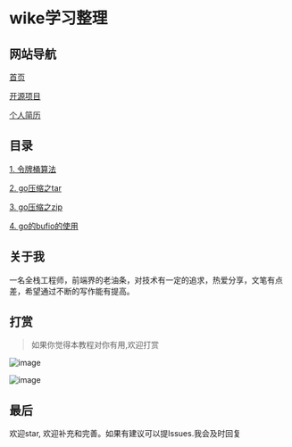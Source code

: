 
# wike学习整理

## 网站导航

[首页](https://wike2019.github.io/wike-blog/)

[开源项目](https://github.com/wike2019/)

[个人简历](http://resume.ng2-oa.com/)

## 目录
[1.  令牌桶算法](https://wike2019.github.io/wike-blog/Go/令牌桶算法)

[2.  go压缩之tar](https://wike2019.github.io/wike-blog/Go/go压缩之tar)

[3.  go压缩之zip](https://wike2019.github.io/wike-blog/Go/go压缩之zip)

[4.  go的bufio的使用](https://wike2019.github.io/wike-blog/Go/go的bufio的使用)


## 关于我

一名全栈工程师，前端界的老油条，对技术有一定的追求，热爱分享，文笔有点差，希望通过不断的写作能有提高。

## 打赏


>  如果你觉得本教程对你有用,欢迎打赏

![image](https://csdn.52wike.com/2020-10-19/248df22e-58a1-4a74-85cb-a9ca696cb7b2.jpg)


![image](https://csdn.52wike.com/2020-10-19/928d2f28-2b83-4aeb-b6db-61e60b349c8d.png)


## 最后

欢迎star, 欢迎补充和完善。如果有建议可以提Issues.我会及时回复